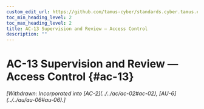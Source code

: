 ```yaml
---
custom_edit_url: https://github.com/tamus-cyber/standards.cyber.tamus.edu/tree/main/static/content/tamus.edu/TAMUS_profile.xml
toc_min_heading_level: 2
toc_max_heading_level: 2
title: AC-13 Supervision and Review — Access Control
description: ""
---
```


# AC-13 Supervision and Review — Access Control {#ac-13}

<prop xmlns="http://csrc.nist.gov/ns/oscal/1.0" name="status" value="withdrawn">
            <em>[Withdrawn: Incorporated into [AC-2](../../ac/ac-02#ac-02), [AU-6](../../au/au-06#au-06).]</em>
         </prop>
         



